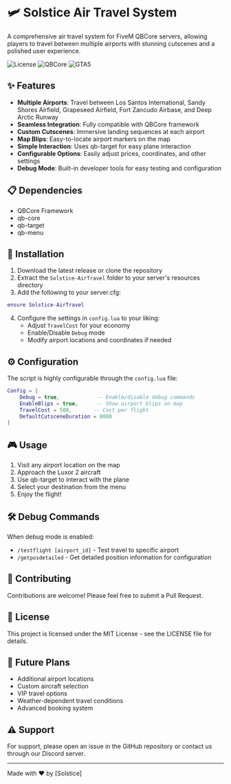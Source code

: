 # 🛩️ Solstice Air Travel System

A comprehensive air travel system for FiveM QBCore servers, allowing players to travel between multiple airports with stunning cutscenes and a polished user experience.

![License](https://img.shields.io/badge/license-MIT-blue.svg)
![QBCore](https://img.shields.io/badge/qbcore-dependency-green.svg)
![GTA5](https://img.shields.io/badge/gta5-compatible-orange.svg)

## ✨ Features

- **Multiple Airports**: Travel between Los Santos International, Sandy Shores Airfield, Grapeseed Airfield, Fort Zancudo Airbase, and Deep Arctic Runway
- **Seamless Integration**: Fully compatible with QBCore framework
- **Custom Cutscenes**: Immersive landing sequences at each airport
- **Map Blips**: Easy-to-locate airport markers on the map
- **Simple Interaction**: Uses qb-target for easy plane interaction
- **Configurable Options**: Easily adjust prices, coordinates, and other settings
- **Debug Mode**: Built-in developer tools for easy testing and configuration

## 📋 Dependencies

- QBCore Framework
- qb-core
- qb-target
- qb-menu

## 🚀 Installation

1. Download the latest release or clone the repository
2. Extract the `Solstice-AirTravel` folder to your server's resources directory
3. Add the following to your server.cfg:
```lua
ensure Solstice-AirTravel
```

4. Configure the settings in `config.lua` to your liking:
   - Adjust `TravelCost` for your economy
   - Enable/Disable `Debug` mode
   - Modify airport locations and coordinates if needed

## ⚙️ Configuration

The script is highly configurable through the `config.lua` file:

```lua
Config = {
    Debug = true,            -- Enable/disable debug commands
    EnableBlips = true,      -- Show airport blips on map
    TravelCost = 500,       -- Cost per flight
    DefaultCutsceneDuration = 8000
}
```

## 🎮 Usage

1. Visit any airport location on the map
2. Approach the Luxor 2 aircraft
3. Use qb-target to interact with the plane
4. Select your destination from the menu
5. Enjoy the flight!

## 🛠️ Debug Commands

When debug mode is enabled:
- `/testflight [airport_id]` - Test travel to specific airport
- `/getposdetailed` - Get detailed position information for configuration

## 🤝 Contributing

Contributions are welcome! Please feel free to submit a Pull Request.

## 📝 License

This project is licensed under the MIT License - see the LICENSE file for details.

## 🎯 Future Plans

- Additional airport locations
- Custom aircraft selection
- VIP travel options
- Weather-dependent travel conditions
- Advanced booking system

## ⚠️ Support

For support, please open an issue in the GitHub repository or contact us through our Discord server.

---
Made with ❤️ by [Solstice]
